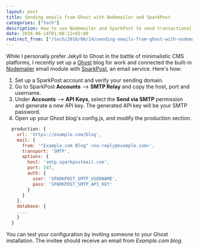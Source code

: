 ```yaml
---
layout: post
title: Sending emails from Ghost with Nodemailer and SparkPost
categories: ["tech"]
description: How to use Nodemailer and SparkPost to send transactional emails from the Ghost blogging platform
date: 2016-06-14T01:08:22+02:00
redirect_from: ["/tech/2016/06/14/sending-emails-from-ghost-with-nodemailer-and-sparkpost/", "/tech/2016/06/14/sending-emails-from-ghost-with-nodemailer-and-sparkpost"]
---
```


While I personally prefer Jekyll to Ghost in the battle of minimalistic CMS platforms, I recently set up a [Ghost](https://ghost.org/) blog for work and connected the built-in [Nodemailer](https://github.com/nodemailer/nodemailer) email module with [SparkPost](https://www.sparkpost.com), an email service. Here's how:

1. Set up a SparkPost account and verify your sending domain.
2. Go to SparkPost **Accounts** --> **SMTP Relay** and copy the host, port and username.
3. Under **Accounts** --> **API Keys**, select the **Send via SMTP** permission and generate a new API key. The generated API key will be your SMTP password.
4. Open up your Ghost blog's config.js, and modify the production section.

```javascript
  production: {
    url: 'https://example.com/blog',
    mail: {
      from: '"Example.com Blog" <no-reply@example.com>',
      transport: 'SMTP',
      options: {
        host: 'smtp.sparkpostmail.com',
        port: 587,
        auth: {
          user: 'SPARKPOST_SMTP_USERNAME',
          pass: 'SPARKPOST_SMTP_API_KEY'
        }
      }
    },
    database: {
    ....
    }
  }
```

You can test your configuration by inviting someone to your Ghost installation. The invitee should receive an email from *Example.com blog*.
